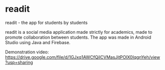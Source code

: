 # readit
 readit - the app for students by students
 
 readit is a social media application made strictly for academics, made to promote collaboration between students. The app was made in Android Studio using Java and Firebase.

Demonstration video: https://drive.google.com/file/d/1GJxq1AWCfQilCVMasJjtPOlX0IqgnYeh/view?usp=sharing
